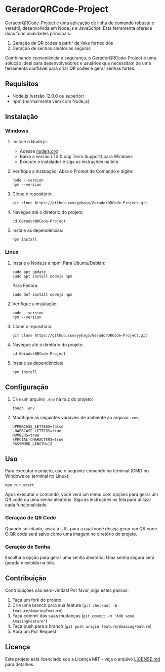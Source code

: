 # GeradorQRCode-Project

GeradorQRCode-Project é uma aplicação de linha de comando robusta e versátil, desenvolvida em Node.js e JavaScript. Esta ferramenta oferece duas funcionalidades principais:

1. Geração de QR codes a partir de links fornecidos
2. Geração de senhas aleatórias seguras

Combinando conveniência e segurança, o GeradorQRCode-Project é uma solução ideal para desenvolvedores e usuários que necessitam de uma ferramenta confiável para criar QR codes e gerar senhas fortes.

## Requisitos

- Node.js (versão 12.0.0 ou superior)
- npm (normalmente vem com Node.js)

## Instalação

### Windows

1. Instale o Node.js:
   - Acesse [nodejs.org](https://nodejs.org/)
   - Baixe a versão LTS (Long Term Support) para Windows
   - Execute o instalador e siga as instruções na tela

2. Verifique a instalação:
   Abra o Prompt de Comando e digite:
   ```
   node --version
   npm --version
   ```

3. Clone o repositório:
   ```
   git clone https://github.com/yyhago/GeradorQRCode-Project.git
   ```

4. Navegue até o diretório do projeto:
   ```
   cd GeradorQRCode-Project
   ```

5. Instale as dependências:
   ```
   npm install
   ```

### Linux

1. Instale o Node.js e npm:
   Para Ubuntu/Debian:
   ```
   sudo apt update
   sudo apt install nodejs npm
   ```
   Para Fedora:
   ```
   sudo dnf install nodejs npm
   ```

2. Verifique a instalação:
   ```
   node --version
   npm --version
   ```

3. Clone o repositório:
   ```
   git clone https://github.com/yyhago/GeradorQRCode-Project.git
   ```

4. Navegue até o diretório do projeto:
   ```
   cd GeradorQRCode-Project
   ```

5. Instale as dependências:
   ```
   npm install
   ```

## Configuração

1. Crie um arquivo `.env` na raiz do projeto:
   ```
   touch .env
   ```

2. Modifique as seguintes variáveis de ambiente ao arquivo `.env`:
   ```
   UPPERCASE_LETTERS=false
   LOWERCASE_LETTERS=true
   NUMBERS=true
   SPECIAL_CHARACTERS=true
   PASSWORD_LENGTH=12
   ```

## Uso

Para executar o projeto, use o seguinte comando no terminal (CMD no Windows ou terminal no Linux):

```
npm run start
```

Após executar o comando, você verá um menu com opções para gerar um QR code ou uma senha aleatória. Siga as instruções na tela para utilizar cada funcionalidade.

### Geração de QR Code

Quando solicitado, insira a URL para a qual você deseja gerar um QR code. O QR code será salvo como uma imagem no diretório do projeto.

### Geração de Senha

Escolha a opção para gerar uma senha aleatória. Uma senha segura será gerada e exibida na tela.

## Contribuição

Contribuições são bem-vindas! Por favor, siga estes passos:

1. Faça um fork do projeto
2. Crie uma branch para sua feature (`git checkout -b feature/AmazingFeature`)
3. Faça commit das suas mudanças (`git commit -m 'Add some AmazingFeature'`)
4. Faça push para a branch (`git push origin feature/AmazingFeature`)
5. Abra um Pull Request

## Licença

Este projeto está licenciado sob a Licença MIT - veja o arquivo [LICENSE.md](LICENSE.md) para detalhes.